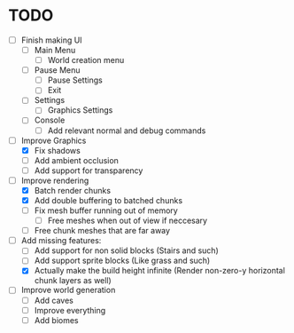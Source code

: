 # TODO

- [ ] Finish making UI
  - [ ] Main Menu
    - [ ] World creation menu
  - [ ] Pause Menu
    - [ ] Pause Settings
    - [ ] Exit
  - [ ] Settings
    - [ ] Graphics Settings
  - [ ] Console
    - [ ] Add relevant normal and debug commands

- [ ] Improve Graphics
  - [x] Fix shadows
  - [ ] Add ambient occlusion
  - [ ] Add support for transparency

- [ ] Improve rendering
  - [x] Batch render chunks
  - [x] Add double buffering to batched chunks
  - [ ] Fix mesh buffer running out of memory
    - [ ] Free meshes when out of view if neccesary
  - [ ] Free chunk meshes that are far away

- [ ] Add missing features:
  - [ ] Add support for non solid blocks (Stairs and such)
  - [ ] Add support sprite blocks (Like grass and such)
  - [x] Actually make the build height infinite (Render non-zero-y horizontal chunk layers as well)

- [ ] Improve world generation
  - [ ] Add caves
  - [ ] Improve everything
  - [ ] Add biomes
